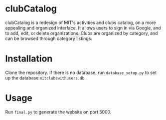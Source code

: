 # clubCatalog
clubCatalog is a redesign of MIT's activities and clubs catalog, on a more appealing and organized interface. It allows users to sign in via Google, and to add, edit, or delete organizations. Clubs are organized by category, and can be browsed through category listings.

# Installation
Clone the repository. If there is no database, run `database_setup.py` to set up the database `mitclubswithusers.db`. 

# Usage
Run `final.py` to generate the website on port 5000.
